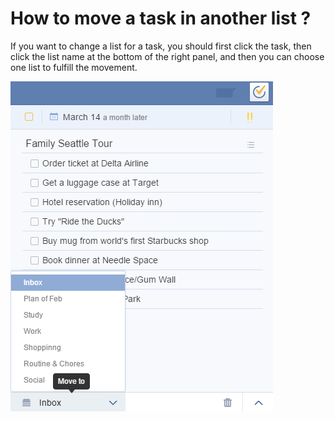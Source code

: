 # How to move a task in another list ?
If you want to change a list for a task, you should first click the task, then click the list name at the bottom of the right panel, and then you can choose one list to fulfill the movement.


![](../images/image1.4.13X.png)
